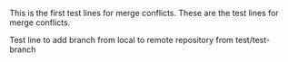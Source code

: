 This is the first test lines for merge conflicts.
These are the test lines for merge conflicts.

Test line to add branch from local to remote repository from test/test-branch